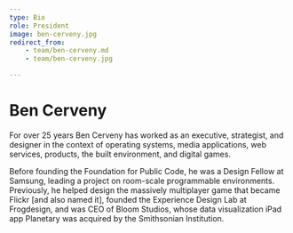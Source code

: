 ```yaml
---
type: Bio
role: President
image: ben-cerveny.jpg
redirect_from:
    - team/ben-cerveny.md
    - team/ben-cerveny.jpg

---
```


# Ben Cerveny

For over 25 years Ben Cerveny has worked as an executive, strategist, and designer in the context of operating systems, media applications, web services, products, the built environment, and digital games.  

Before founding the Foundation for Public Code, he was a Design Fellow at Samsung, leading a project on room-scale programmable environments. Previously, he helped design the massively multiplayer game that became Flickr [and also named it], founded the Experience Design Lab at Frogdesign, and was CEO of Bloom Studios, whose data visualization iPad app Planetary was acquired by the Smithsonian Institution.
